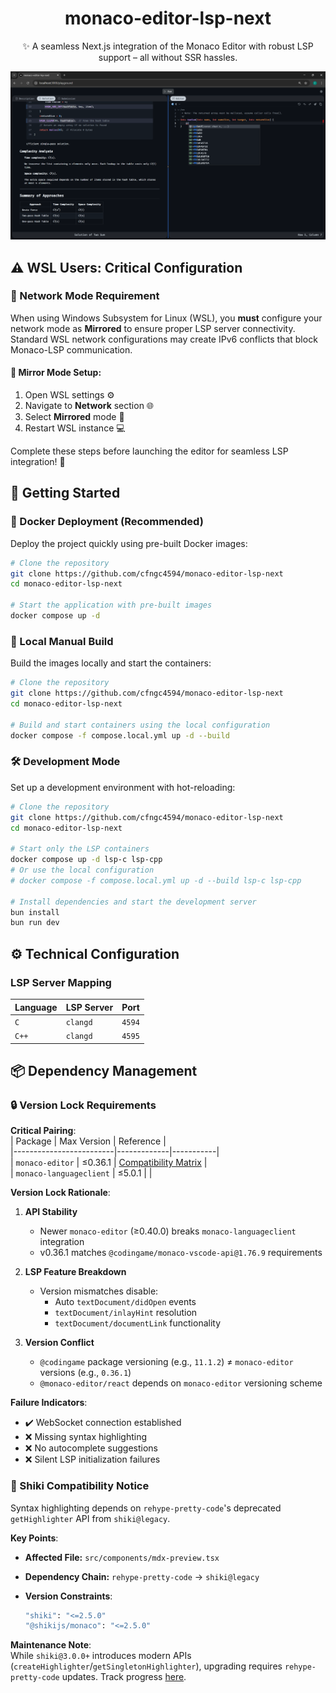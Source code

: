 <div align="center">

# monaco-editor-lsp-next

✨ A seamless Next.js integration of the Monaco Editor with robust LSP support – all without SSR hassles.

![demo](demo.png)

</div>

## ⚠️ WSL Users: Critical Configuration

### 🐧 Network Mode Requirement

When using Windows Subsystem for Linux (WSL), you **must** configure your network mode as **Mirrored** to ensure proper LSP server connectivity. Standard WSL network configurations may create IPv6 conflicts that block Monaco-LSP communication.

#### 🔧 Mirror Mode Setup:
1. Open WSL settings ⚙️  
2. Navigate to **Network** section 🌐  
3. Select **Mirrored** mode 🔄  
4. Restart WSL instance 💻  

Complete these steps before launching the editor for seamless LSP integration! 🎉

## 🚀 Getting Started

### 🐳 Docker Deployment (Recommended)

Deploy the project quickly using pre-built Docker images:  

```sh
# Clone the repository
git clone https://github.com/cfngc4594/monaco-editor-lsp-next
cd monaco-editor-lsp-next

# Start the application with pre-built images
docker compose up -d
```

### 🔨 Local Manual Build

Build the images locally and start the containers:  

```sh
# Clone the repository
git clone https://github.com/cfngc4594/monaco-editor-lsp-next
cd monaco-editor-lsp-next

# Build and start containers using the local configuration
docker compose -f compose.local.yml up -d --build
```

### 🛠 Development Mode

Set up a development environment with hot-reloading:  

```sh
# Clone the repository
git clone https://github.com/cfngc4594/monaco-editor-lsp-next
cd monaco-editor-lsp-next

# Start only the LSP containers
docker compose up -d lsp-c lsp-cpp
# Or use the local configuration
# docker compose -f compose.local.yml up -d --build lsp-c lsp-cpp

# Install dependencies and start the development server
bun install
bun run dev
```

## ⚙️ Technical Configuration

### LSP Server Mapping

| **Language** | **LSP Server** | **Port** |
|--------------|----------------|----------|
| `C`          | `clangd`       | `4594`   |
| `C++`        | `clangd`       | `4595`   |

## 📦 Dependency Management

### 🔒 Version Lock Requirements

**Critical Pairing**:  
| Package                 | Max Version | Reference |  
|-------------------------|-------------|-----------|  
| `monaco-editor`         | ≤0.36.1     | [Compatibility Matrix](https://github.com/TypeFox/monaco-languageclient/blob/main/docs/versions-and-history.md#monaco-editor--codingamemonaco-vscode-api-compatibility-table) |  
| `monaco-languageclient` | ≤5.0.1      |           |  

**Version Lock Rationale**:  
1. **API Stability**  
   - Newer `monaco-editor` (≥0.40.0) breaks `monaco-languageclient` integration  
   - v0.36.1 matches `@codingame/monaco-vscode-api@1.76.9` requirements  

2. **LSP Feature Breakdown**  
   - Version mismatches disable:  
     - Auto `textDocument/didOpen` events  
     - `textDocument/inlayHint` resolution  
     - `textDocument/documentLink` functionality  

3. **Version Conflict**  
   - `@codingame` package versioning (e.g., `11.1.2`) ≠ `monaco-editor` versions (e.g., `0.36.1`)  
   - `@monaco-editor/react` depends on `monaco-editor` versioning scheme  

**Failure Indicators**:  
- ✔️ WebSocket connection established  
- ❌ Missing syntax highlighting  
- ❌ No autocomplete suggestions  
- ❌ Silent LSP initialization failures  

### 🎨 Shiki Compatibility Notice

Syntax highlighting depends on `rehype-pretty-code`'s deprecated `getHighlighter` API from `shiki@legacy`.

**Key Points**:

- **Affected File:** `src/components/mdx-preview.tsx`
- **Dependency Chain:** `rehype-pretty-code` → `shiki@legacy`
- **Version Constraints**:

  ```sh
  "shiki": "<=2.5.0"
  "@shikijs/monaco": "<=2.5.0"
  ```

**Maintenance Note**:  
While `shiki@3.0.0+` introduces modern APIs (`createHighlighter`/`getSingletonHighlighter`), upgrading requires `rehype-pretty-code` updates. Track progress [here](https://github.com/atomiks/rehype-pretty-code).
